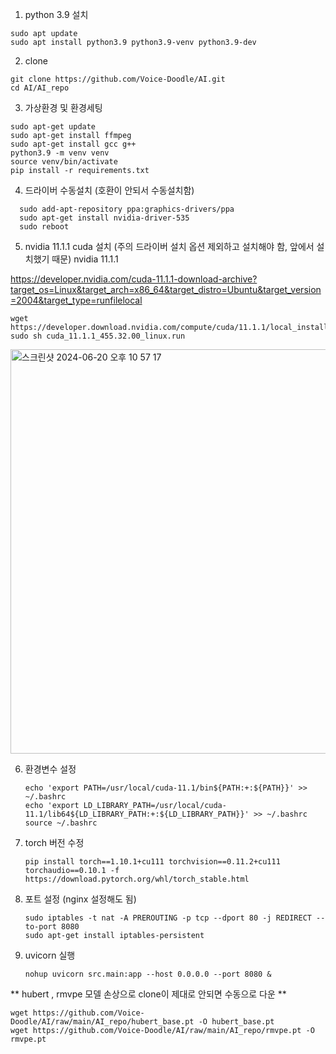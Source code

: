 
1. python 3.9 설치
  ```
  sudo apt update
  sudo apt install python3.9 python3.9-venv python3.9-dev
```

2. clone
  ```
  git clone https://github.com/Voice-Doodle/AI.git
  cd AI/AI_repo
```

3. 가상환경 및 환경세팅
  ```
sudo apt-get update
sudo apt-get install ffmpeg
sudo apt-get install gcc g++ 
  python3.9 -m venv venv
  source venv/bin/activate
  pip install -r requirements.txt
```
4. 드라이버 수동설치 (호환이 안되서 수동설치함)
```
  sudo add-apt-repository ppa:graphics-drivers/ppa
  sudo apt-get install nvidia-driver-535
  sudo reboot
```
5. nvidia 11.1.1 cuda 설치 (주의 드라이버 설치 옵션 제외하고 설치해야 함, 앞에서 설치했기 때문)
  nvidia 11.1.1

  https://developer.nvidia.com/cuda-11.1.1-download-archive?target_os=Linux&target_arch=x86_64&target_distro=Ubuntu&target_version=2004&target_type=runfilelocal

```
wget https://developer.download.nvidia.com/compute/cuda/11.1.1/local_installers/cuda_11.1.1_455.32.00_linux.run
sudo sh cuda_11.1.1_455.32.00_linux.run
```
<img width="647" alt="스크린샷 2024-06-20 오후 10 57 17" src="https://github.com/Voice-Doodle/AI/assets/59885850/441b076d-8d80-467f-8438-82d6312adeda">

6. 환경변수 설정
   ```
   echo 'export PATH=/usr/local/cuda-11.1/bin${PATH:+:${PATH}}' >> ~/.bashrc
   echo 'export LD_LIBRARY_PATH=/usr/local/cuda-11.1/lib64${LD_LIBRARY_PATH:+:${LD_LIBRARY_PATH}}' >> ~/.bashrc
   source ~/.bashrc
   ```

7. torch 버전 수정
   ```
   pip install torch==1.10.1+cu111 torchvision==0.11.2+cu111 torchaudio==0.10.1 -f https://download.pytorch.org/whl/torch_stable.html
   ```

8. 포트 설정 (nginx 설정해도 됨)
   ```
   sudo iptables -t nat -A PREROUTING -p tcp --dport 80 -j REDIRECT --to-port 8080
   sudo apt-get install iptables-persistent
   ```

9. uvicorn 실행
    ```
    nohup uvicorn src.main:app --host 0.0.0.0 --port 8080 &
    ```


** hubert , rmvpe 모델 손상으로 clone이 제대로 안되면 수동으로 다운 **
```
wget https://github.com/Voice-Doodle/AI/raw/main/AI_repo/hubert_base.pt -O hubert_base.pt
wget https://github.com/Voice-Doodle/AI/raw/main/AI_repo/rmvpe.pt -O rmvpe.pt
```

